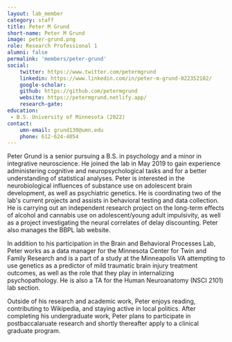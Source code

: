 ```yaml
---
layout: lab_member
category: staff
title: Peter M Grund
short-name: Peter M Grund
image: peter-grund.png
role: Research Professional 1
alumni: false
permalink: 'members/peter-grund'
social:
    twitter: https://www.twitter.com/petermgrund
    linkedin: https://www.linkedin.com/in/peter-m-grund-022352102/
    google-scholar: 
    github: https://github.com/petermgrund
    website: https://petermgrund.netlify.app/
    research-gate: 
education:
 - B.S. University of Minnesota (2022)
contact:
    umn-email: grund130@umn.edu
    phone: 612-624-4054
---
```


Peter Grund is a senior pursuing a B.S. in psychology and a minor in integrative neuroscience. He joined the lab in May 2019 to gain experience administering cognitive and neuropsychological tasks and for a better understanding of statistical analyses. Peter is interested in the neurobiological influences of substance use on adolescent brain development, as well as psychiatric genetics. He is coordinating two of the lab's current projects and assists in behavioral testing and data collection. He is carrying out an independent research project on the long-term effects of alcohol and cannabis use on adolescent/young adult impulsivity, as well as a project investigating the neural correlates of delay discounting. Peter also manages the BBPL lab website.

In addition to his participation in the Brain and Behavioral Processes Lab, Peter works as a data manager for the Minnesota Center for Twin and Family Research and is a part of a study at the Minneapolis VA attempting to use genetics as a predictor of mild traumatic brain injury treatment outcomes, as well as the role that they play in internalizing psychopathology. He is also a TA for the Human Neuroanatomy (NSCI 2101) lab section.

Outside of his research and academic work, Peter enjoys reading, contributing to Wikipedia, and staying active in local politics. After completing his undergraduate work, Peter plans to participate in postbaccalaruate research and shortly thereafter apply to a clinical graduate program.


